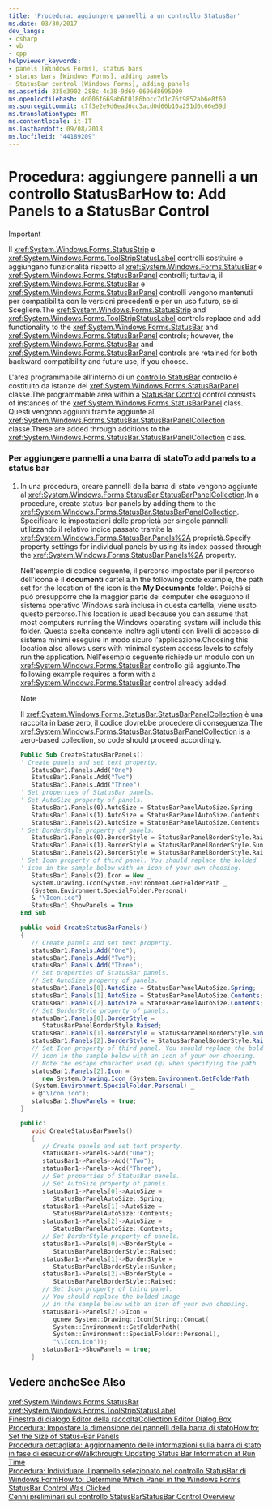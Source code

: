 ```yaml
---
title: 'Procedura: aggiungere pannelli a un controllo StatusBar'
ms.date: 03/30/2017
dev_langs:
- csharp
- vb
- cpp
helpviewer_keywords:
- panels [Windows Forms], status bars
- status bars [Windows Forms], adding panels
- StatusBar control [Windows Forms], adding panels
ms.assetid: 835e3902-288c-4c38-9d69-0696d8695009
ms.openlocfilehash: dd006f669ab6f0186bbcc7d1c76f9852ab6e8f60
ms.sourcegitcommit: c7f3e2e9d6ead6cc3acd0d66b10a251d0c66e59d
ms.translationtype: MT
ms.contentlocale: it-IT
ms.lasthandoff: 09/08/2018
ms.locfileid: "44189209"
---
```

# <a name="how-to-add-panels-to-a-statusbar-control"></a><span data-ttu-id="44585-102">Procedura: aggiungere pannelli a un controllo StatusBar</span><span class="sxs-lookup"><span data-stu-id="44585-102">How to: Add Panels to a StatusBar Control</span></span>
> [!IMPORTANT]
>  <span data-ttu-id="44585-103">Il <xref:System.Windows.Forms.StatusStrip> e <xref:System.Windows.Forms.ToolStripStatusLabel> controlli sostituire e aggiungano funzionalità rispetto al <xref:System.Windows.Forms.StatusBar> e <xref:System.Windows.Forms.StatusBarPanel> controlli; tuttavia, il <xref:System.Windows.Forms.StatusBar> e <xref:System.Windows.Forms.StatusBarPanel> controlli vengono mantenuti per compatibilità con le versioni precedenti e per un uso futuro, se si Scegliere.</span><span class="sxs-lookup"><span data-stu-id="44585-103">The <xref:System.Windows.Forms.StatusStrip> and <xref:System.Windows.Forms.ToolStripStatusLabel> controls replace and add functionality to the <xref:System.Windows.Forms.StatusBar> and <xref:System.Windows.Forms.StatusBarPanel> controls; however, the <xref:System.Windows.Forms.StatusBar> and <xref:System.Windows.Forms.StatusBarPanel> controls are retained for both backward compatibility and future use, if you choose.</span></span>  
  
 <span data-ttu-id="44585-104">L'area programmabile all'interno di un [controllo StatusBar](../../../../docs/framework/winforms/controls/statusbar-control-windows-forms.md) controllo è costituito da istanze del <xref:System.Windows.Forms.StatusBarPanel> classe.</span><span class="sxs-lookup"><span data-stu-id="44585-104">The programmable area within a [StatusBar Control](../../../../docs/framework/winforms/controls/statusbar-control-windows-forms.md) control consists of instances of the <xref:System.Windows.Forms.StatusBarPanel> class.</span></span> <span data-ttu-id="44585-105">Questi vengono aggiunti tramite aggiunte al <xref:System.Windows.Forms.StatusBar.StatusBarPanelCollection> classe.</span><span class="sxs-lookup"><span data-stu-id="44585-105">These are added through additions to the <xref:System.Windows.Forms.StatusBar.StatusBarPanelCollection> class.</span></span>  
  
### <a name="to-add-panels-to-a-status-bar"></a><span data-ttu-id="44585-106">Per aggiungere pannelli a una barra di stato</span><span class="sxs-lookup"><span data-stu-id="44585-106">To add panels to a status bar</span></span>  
  
1.  <span data-ttu-id="44585-107">In una procedura, creare pannelli della barra di stato vengono aggiunte al <xref:System.Windows.Forms.StatusBar.StatusBarPanelCollection>.</span><span class="sxs-lookup"><span data-stu-id="44585-107">In a procedure, create status-bar panels by adding them to the <xref:System.Windows.Forms.StatusBar.StatusBarPanelCollection>.</span></span> <span data-ttu-id="44585-108">Specificare le impostazioni delle proprietà per singole pannelli utilizzando il relativo indice passato tramite la <xref:System.Windows.Forms.StatusBar.Panels%2A> proprietà.</span><span class="sxs-lookup"><span data-stu-id="44585-108">Specify property settings for individual panels by using its index passed through the <xref:System.Windows.Forms.StatusBar.Panels%2A> property.</span></span>  
  
     <span data-ttu-id="44585-109">Nell'esempio di codice seguente, il percorso impostato per il percorso dell'icona è il **documenti** cartella.</span><span class="sxs-lookup"><span data-stu-id="44585-109">In the following code example, the path set for the location of the icon is the **My Documents** folder.</span></span> <span data-ttu-id="44585-110">Poiché si può presupporre che la maggior parte dei computer che eseguono il sistema operativo Windows sarà inclusa in questa cartella, viene usato questo percorso.</span><span class="sxs-lookup"><span data-stu-id="44585-110">This location is used because you can assume that most computers running the Windows operating system will include this folder.</span></span> <span data-ttu-id="44585-111">Questa scelta consente inoltre agli utenti con livelli di accesso di sistema minimi eseguire in modo sicuro l'applicazione.</span><span class="sxs-lookup"><span data-stu-id="44585-111">Choosing this location also allows users with minimal system access levels to safely run the application.</span></span> <span data-ttu-id="44585-112">Nell'esempio seguente richiede un modulo con un <xref:System.Windows.Forms.StatusBar> controllo già aggiunto.</span><span class="sxs-lookup"><span data-stu-id="44585-112">The following example requires a form with a <xref:System.Windows.Forms.StatusBar> control already added.</span></span>  
  
    > [!NOTE]
    >  <span data-ttu-id="44585-113">Il <xref:System.Windows.Forms.StatusBar.StatusBarPanelCollection> è una raccolta in base zero, il codice dovrebbe procedere di conseguenza.</span><span class="sxs-lookup"><span data-stu-id="44585-113">The <xref:System.Windows.Forms.StatusBar.StatusBarPanelCollection> is a zero-based collection, so code should proceed accordingly.</span></span>  
  
    ```vb  
    Public Sub CreateStatusBarPanels()  
    ' Create panels and set text property.  
       StatusBar1.Panels.Add("One")  
       StatusBar1.Panels.Add("Two")  
       StatusBar1.Panels.Add("Three")  
    ' Set properties of StatusBar panels.  
    ' Set AutoSize property of panels.  
       StatusBar1.Panels(0).AutoSize = StatusBarPanelAutoSize.Spring  
       StatusBar1.Panels(1).AutoSize = StatusBarPanelAutoSize.Contents  
       StatusBar1.Panels(2).AutoSize = StatusBarPanelAutoSize.Contents  
    ' Set BorderStyle property of panels.  
       StatusBar1.Panels(0).BorderStyle = StatusBarPanelBorderStyle.Raised  
       StatusBar1.Panels(1).BorderStyle = StatusBarPanelBorderStyle.Sunken  
       StatusBar1.Panels(2).BorderStyle = StatusBarPanelBorderStyle.Raised  
    ' Set Icon property of third panel. You should replace the bolded  
    ' icon in the sample below with an icon of your own choosing.  
       StatusBar1.Panels(2).Icon = New _   
       System.Drawing.Icon(System.Environment.GetFolderPath _  
       (System.Environment.SpecialFolder.Personal) _  
       & "\Icon.ico")  
       StatusBar1.ShowPanels = True  
    End Sub  
    ```  
  
    ```csharp  
    public void CreateStatusBarPanels()  
    {  
       // Create panels and set text property.  
       statusBar1.Panels.Add("One");  
       statusBar1.Panels.Add("Two");  
       statusBar1.Panels.Add("Three");  
       // Set properties of StatusBar panels.  
       // Set AutoSize property of panels.  
       statusBar1.Panels[0].AutoSize = StatusBarPanelAutoSize.Spring;  
       statusBar1.Panels[1].AutoSize = StatusBarPanelAutoSize.Contents;  
       statusBar1.Panels[2].AutoSize = StatusBarPanelAutoSize.Contents;  
       // Set BorderStyle property of panels.  
       statusBar1.Panels[0].BorderStyle =  
          StatusBarPanelBorderStyle.Raised;  
       statusBar1.Panels[1].BorderStyle = StatusBarPanelBorderStyle.Sunken;  
       statusBar1.Panels[2].BorderStyle = StatusBarPanelBorderStyle.Raised;  
       // Set Icon property of third panel. You should replace the bolded  
       // icon in the sample below with an icon of your own choosing.  
       // Note the escape character used (@) when specifying the path.  
       statusBar1.Panels[2].Icon =   
          new System.Drawing.Icon (System.Environment.GetFolderPath _  
       (System.Environment.SpecialFolder.Personal) _  
       + @"\Icon.ico");  
       statusBar1.ShowPanels = true;  
    }  
    ```  
  
    ```cpp  
    public:  
       void CreateStatusBarPanels()  
       {  
          // Create panels and set text property.  
          statusBar1->Panels->Add("One");  
          statusBar1->Panels->Add("Two");  
          statusBar1->Panels->Add("Three");  
          // Set properties of StatusBar panels.  
          // Set AutoSize property of panels.  
          statusBar1->Panels[0]->AutoSize =  
             StatusBarPanelAutoSize::Spring;  
          statusBar1->Panels[1]->AutoSize =  
             StatusBarPanelAutoSize::Contents;  
          statusBar1->Panels[2]->AutoSize =  
             StatusBarPanelAutoSize::Contents;  
          // Set BorderStyle property of panels.  
          statusBar1->Panels[0]->BorderStyle =  
             StatusBarPanelBorderStyle::Raised;  
          statusBar1->Panels[1]->BorderStyle =  
             StatusBarPanelBorderStyle::Sunken;  
          statusBar1->Panels[2]->BorderStyle =  
             StatusBarPanelBorderStyle::Raised;  
          // Set Icon property of third panel.  
          // You should replace the bolded image   
          // in the sample below with an icon of your own choosing.  
          statusBar1->Panels[2]->Icon =  
             gcnew System::Drawing::Icon(String::Concat(  
             System::Environment::GetFolderPath(  
             System::Environment::SpecialFolder::Personal),  
             "\\Icon.ico"));  
          statusBar1->ShowPanels = true;  
       }  
    ```  
  
## <a name="see-also"></a><span data-ttu-id="44585-114">Vedere anche</span><span class="sxs-lookup"><span data-stu-id="44585-114">See Also</span></span>  
 <xref:System.Windows.Forms.StatusBar>  
 <xref:System.Windows.Forms.ToolStripStatusLabel>  
 [<span data-ttu-id="44585-115">Finestra di dialogo Editor della raccolta</span><span class="sxs-lookup"><span data-stu-id="44585-115">Collection Editor Dialog Box</span></span>](https://msdn.microsoft.com/library/53fb3aad-bffa-4da5-ac89-8438e6fc803c)  
 [<span data-ttu-id="44585-116">Procedura: Impostare la dimensione dei pannelli della barra di stato</span><span class="sxs-lookup"><span data-stu-id="44585-116">How to: Set the Size of Status-Bar Panels</span></span>](../../../../docs/framework/winforms/controls/how-to-set-the-size-of-status-bar-panels.md)  
 [<span data-ttu-id="44585-117">Procedura dettagliata: Aggiornamento delle informazioni sulla barra di stato in fase di esecuzione</span><span class="sxs-lookup"><span data-stu-id="44585-117">Walkthrough: Updating Status Bar Information at Run Time</span></span>](../../../../docs/framework/winforms/controls/walkthrough-updating-status-bar-information-at-run-time.md)  
 [<span data-ttu-id="44585-118">Procedura: Individuare il pannello selezionato nel controllo StatusBar di Windows Form</span><span class="sxs-lookup"><span data-stu-id="44585-118">How to: Determine Which Panel in the Windows Forms StatusBar Control Was Clicked</span></span>](../../../../docs/framework/winforms/controls/determine-which-panel-wf-statusbar-control-was-clicked.md)  
 [<span data-ttu-id="44585-119">Cenni preliminari sul controllo StatusBar</span><span class="sxs-lookup"><span data-stu-id="44585-119">StatusBar Control Overview</span></span>](../../../../docs/framework/winforms/controls/statusbar-control-overview-windows-forms.md)
